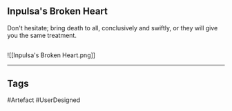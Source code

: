 ## Inpulsa's Broken Heart
Don't hesitate; bring death to all, conclusively and swiftly, or they will give you the same treatment.
## 
![[Inpulsa's Broken Heart.png]]

---
## Tags
#Artefact
#UserDesigned 